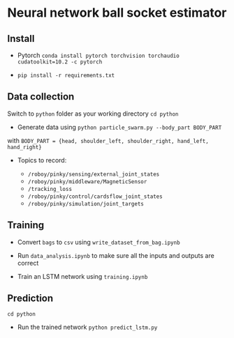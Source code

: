# Neural network ball socket estimator

## Install

* Pytorch `conda install pytorch torchvision torchaudio cudatoolkit=10.2 -c pytorch`

* `pip install -r requirements.txt`

## Data collection

Switch to `python` folder as your working directory `cd python`

* Generate data using `python particle_swarm.py --body_part BODY_PART`
  
 with `BODY_PART = {head, shoulder_left, shoulder_right, hand_left, hand_right}`

* Topics to record:

    - `/roboy/pinky/sensing/external_joint_states`
    - `/roboy/pinky/middleware/MagneticSensor`
    - `/tracking_loss`
    - `/roboy/pinky/control/cardsflow_joint_states`
    - `/roboy/pinky/simulation/joint_targets`

## Training

* Convert `bags` to `csv` using `write_dataset_from_bag.ipynb`

* Run `data_analysis.ipynb` to make sure all the inputs and outputs are correct

* Train an LSTM network using `training.ipynb`

## Prediction
`cd python`
* Run the trained network `python predict_lstm.py`

